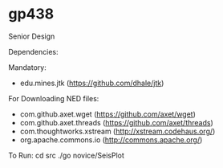 gp438
=====

Senior Design

Dependencies:

Mandatory:
  - edu.mines.jtk (https://github.com/dhale/jtk)

For Downloading NED files:
  - com.github.axet.wget (https://github.com/axet/wget)
  - com.github.axet.threads (https://github.com/axet/threads)
  - com.thoughtworks.xstream (http://xstream.codehaus.org/)
  - org.apache.commons.io (http://commons.apache.org/)

To Run:
cd src
./go novice/SeisPlot
